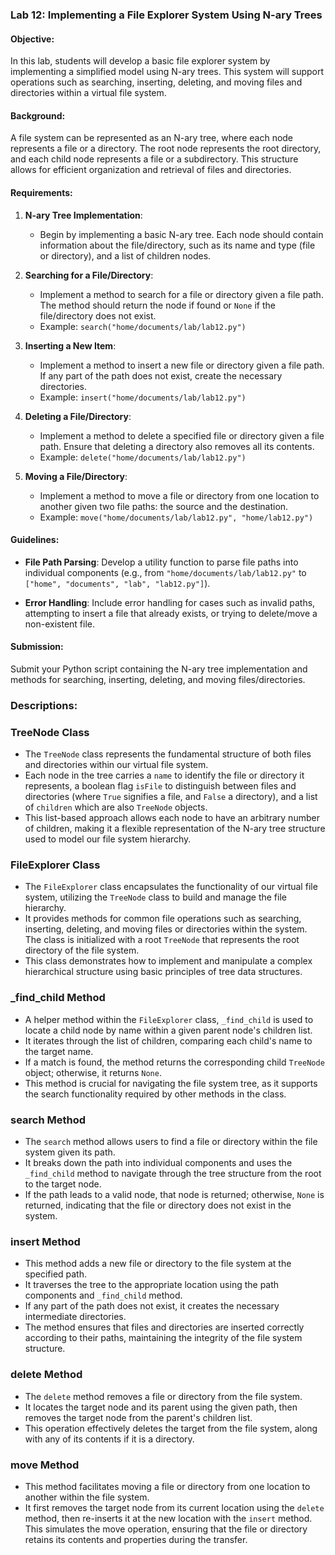 ### Lab 12: Implementing a File Explorer System Using N-ary Trees

#### Objective:
In this lab, students will develop a basic file explorer system by implementing a simplified model using N-ary trees. This system will support operations such as searching, inserting, deleting, and moving files and directories within a virtual file system.

#### Background:
A file system can be represented as an N-ary tree, where each node represents a file or a directory. The root node represents the root directory, and each child node represents a file or a subdirectory. This structure allows for efficient organization and retrieval of files and directories.

#### Requirements:

1. **N-ary Tree Implementation**:
   - Begin by implementing a basic N-ary tree. Each node should contain information about the file/directory, such as its name and type (file or directory), and a list of children nodes.

2. **Searching for a File/Directory**:
   - Implement a method to search for a file or directory given a file path. The method should return the node if found or `None` if the file/directory does not exist.
   - Example: `search("home/documents/lab/lab12.py")`

3. **Inserting a New Item**:
   - Implement a method to insert a new file or directory given a file path. If any part of the path does not exist, create the necessary directories.
   - Example: `insert("home/documents/lab/lab12.py")`

4. **Deleting a File/Directory**:
   - Implement a method to delete a specified file or directory given a file path. Ensure that deleting a directory also removes all its contents.
   - Example: `delete("home/documents/lab/lab12.py")`

5. **Moving a File/Directory**:
   - Implement a method to move a file or directory from one location to another given two file paths: the source and the destination.
   - Example: `move("home/documents/lab/lab12.py", "home/lab12.py")`

#### Guidelines:

- **File Path Parsing**: Develop a utility function to parse file paths into individual components (e.g., from `"home/documents/lab/lab12.py"` to `["home", "documents", "lab", "lab12.py"]`).

- **Error Handling**: Include error handling for cases such as invalid paths, attempting to insert a file that already exists, or trying to delete/move a non-existent file.

#### Submission:
Submit your Python script containing the N-ary tree implementation and methods for searching, inserting, deleting, and moving files/directories. 

### Descriptions:

### TreeNode Class
- The `TreeNode` class represents the fundamental structure of both files and directories within our virtual file system. 
- Each node in the tree carries a `name` to identify the file or directory it represents, a boolean flag `isFile` to distinguish between files and directories (where `True` signifies a file, and `False` a directory), and a list of `children` which are also `TreeNode` objects.  
- This list-based approach allows each node to have an arbitrary number of children, making it a flexible representation of the N-ary tree structure used to model our file system hierarchy.

### FileExplorer Class
- The `FileExplorer` class encapsulates the functionality of our virtual file system, utilizing the `TreeNode` class to build and manage the file hierarchy. 
- It provides methods for common file operations such as searching, inserting, deleting, and moving files or directories within the system. The class is initialized with a root `TreeNode` that represents the root directory of the file system. 
- This class demonstrates how to implement and manipulate a complex hierarchical structure using basic principles of tree data structures.

### _find_child Method
- A helper method within the `FileExplorer` class, `_find_child` is used to locate a child node by name within a given parent node's children list. 
- It iterates through the list of children, comparing each child's name to the target name. 
- If a match is found, the method returns the corresponding child `TreeNode` object; otherwise, it returns `None`. 
- This method is crucial for navigating the file system tree, as it supports the search functionality required by other methods in the class.

### search Method
- The `search` method allows users to find a file or directory within the file system given its path. 
- It breaks down the path into individual components and uses the `_find_child` method to navigate through the tree structure from the root to the target node. 
- If the path leads to a valid node, that node is returned; otherwise, `None` is returned, indicating that the file or directory does not exist in the system.

### insert Method
- This method adds a new file or directory to the file system at the specified path. 
- It traverses the tree to the appropriate location using the path components and `_find_child` method. 
- If any part of the path does not exist, it creates the necessary intermediate directories. 
- The method ensures that files and directories are inserted correctly according to their paths, maintaining the integrity of the file system structure.

### delete Method
- The `delete` method removes a file or directory from the file system. 
- It locates the target node and its parent using the given path, then removes the target node from the parent's children list. 
- This operation effectively deletes the target from the file system, along with any of its contents if it is a directory.

### move Method
- This method facilitates moving a file or directory from one location to another within the file system. 
- It first removes the target node from its current location using the `delete` method, then re-inserts it at the new location with the `insert` method. This simulates the move operation, ensuring that the file or directory retains its contents and properties during the transfer.

